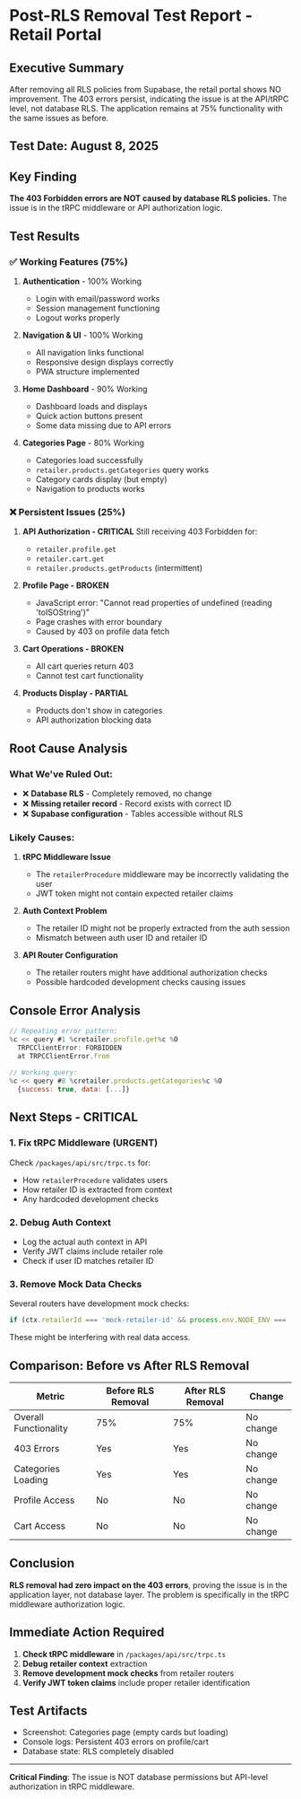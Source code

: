 # Post-RLS Removal Test Report - Retail Portal

## Executive Summary
After removing all RLS policies from Supabase, the retail portal shows NO improvement. The 403 errors persist, indicating the issue is at the API/tRPC level, not database RLS. The application remains at 75% functionality with the same issues as before.

## Test Date: August 8, 2025

## Key Finding
**The 403 Forbidden errors are NOT caused by database RLS policies.** The issue is in the tRPC middleware or API authorization logic.

## Test Results

### ✅ Working Features (75%)

1. **Authentication** - 100% Working
   - Login with email/password works
   - Session management functioning
   - Logout works properly

2. **Navigation & UI** - 100% Working
   - All navigation links functional
   - Responsive design displays correctly
   - PWA structure implemented

3. **Home Dashboard** - 90% Working
   - Dashboard loads and displays
   - Quick action buttons present
   - Some data missing due to API errors

4. **Categories Page** - 80% Working
   - Categories load successfully
   - `retailer.products.getCategories` query works
   - Category cards display (but empty)
   - Navigation to products works

### ❌ Persistent Issues (25%)

1. **API Authorization - CRITICAL**
   Still receiving 403 Forbidden for:
   - `retailer.profile.get`
   - `retailer.cart.get`
   - `retailer.products.getProducts` (intermittent)

2. **Profile Page - BROKEN**
   - JavaScript error: "Cannot read properties of undefined (reading 'toISOString')"
   - Page crashes with error boundary
   - Caused by 403 on profile data fetch

3. **Cart Operations - BROKEN**
   - All cart queries return 403
   - Cannot test cart functionality

4. **Products Display - PARTIAL**
   - Products don't show in categories
   - API authorization blocking data

## Root Cause Analysis

### What We've Ruled Out:
- ❌ **Database RLS** - Completely removed, no change
- ❌ **Missing retailer record** - Record exists with correct ID
- ❌ **Supabase configuration** - Tables accessible without RLS

### Likely Causes:
1. **tRPC Middleware Issue**
   - The `retailerProcedure` middleware may be incorrectly validating the user
   - JWT token might not contain expected retailer claims

2. **Auth Context Problem**
   - The retailer ID might not be properly extracted from the auth session
   - Mismatch between auth user ID and retailer ID

3. **API Router Configuration**
   - The retailer routers might have additional authorization checks
   - Possible hardcoded development checks causing issues

## Console Error Analysis

```javascript
// Repeating error pattern:
%c << query #1 %cretailer.profile.get%c %O 
  TRPCClientError: FORBIDDEN
  at TRPCClientError.from
  
// Working query:
%c << query #8 %cretailer.products.getCategories%c %O
  {success: true, data: [...]}
```

## Next Steps - CRITICAL

### 1. Fix tRPC Middleware (URGENT)
Check `/packages/api/src/trpc.ts` for:
- How `retailerProcedure` validates users
- How retailer ID is extracted from context
- Any hardcoded development checks

### 2. Debug Auth Context
- Log the actual auth context in API
- Verify JWT claims include retailer role
- Check if user ID matches retailer ID

### 3. Remove Mock Data Checks
Several routers have development mock checks:
```typescript
if (ctx.retailerId === 'mock-retailer-id' && process.env.NODE_ENV === 'development')
```
These might be interfering with real data access.

## Comparison: Before vs After RLS Removal

| Metric | Before RLS Removal | After RLS Removal | Change |
|--------|-------------------|-------------------|---------|
| Overall Functionality | 75% | 75% | No change |
| 403 Errors | Yes | Yes | No change |
| Categories Loading | Yes | Yes | No change |
| Profile Access | No | No | No change |
| Cart Access | No | No | No change |

## Conclusion

**RLS removal had zero impact on the 403 errors**, proving the issue is in the application layer, not database layer. The problem is specifically in the tRPC middleware authorization logic.

## Immediate Action Required

1. **Check tRPC middleware** in `/packages/api/src/trpc.ts`
2. **Debug retailer context** extraction
3. **Remove development mock checks** from retailer routers
4. **Verify JWT token claims** include proper retailer identification

## Test Artifacts
- Screenshot: Categories page (empty cards but loading)
- Console logs: Persistent 403 errors on profile/cart
- Database state: RLS completely disabled

---
**Critical Finding**: The issue is NOT database permissions but API-level authorization in tRPC middleware.